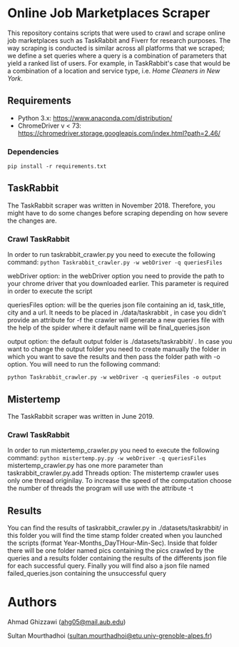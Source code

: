 # Online Job Marketplaces Scraper
This repository contains scripts that were used to crawl and scrape online job marketplaces such as TaskRabbit and Fiverr 
for research purposes. The way scraping is conducted is similar across all platforms that we scraped; we define a set 
queries where a query is a combination of parameters that yield a ranked list of users. For example, in TaskRabbit's 
case that would be a combination of a location and service type, i.e. _Home Cleaners in New York_.

## Requirements
- Python 3.x: https://www.anaconda.com/distribution/ 
- ChromeDriver v < 73: https://chromedriver.storage.googleapis.com/index.html?path=2.46/

### Dependencies
`pip install -r requirements.txt`

## TaskRabbit
The TaskRabbit scraper was written in November 2018. Therefore, you might have to do some changes before scraping
depending on how severe the changes are. 

### Crawl TaskRabbit
In order to run taskrabbit_crawler.py you need to execute the following command:
`python Taskrabbit_crawler.py -w webDriver -q queriesFiles `

webDriver option: in the webDriver option you need to provide the path to your chrome driver that you downloaded earlier. This parameter is required in order to execute the script 

queriesFiles option: will be the queries json file containing an id, task_title, city and a url. It needs to be placed in ./data/taskrabbit , in case you didn't provide an attribute for -f the crawler will generate a new queries file with the help of the spider where it default name will be final_queries.json

output option: the default output folder is ./datasets/taskrabbit/ . In case you want to change the output folder you need to create manually the folder in which you want to save the results and then pass the folder path with -o option.
You will need to run the following command:

`python Taskrabbit_crawler.py -w webDriver -q queriesFiles -o output`

## Mistertemp
The TaskRabbit scraper was written in June 2019.

### Crawl TaskRabbit
In order to run mistertemp_crawler.py you need to execute the following command:
`python mistertemp.py.py -w webDriver -q queriesFiles 
`
mistertemp_crawler.py has one more parameter than taskrabbit_crawler.py.add
Threads option: The mistertemp crawler uses only one thread originilay. To increase the speed of the computation choose the number of threads the program will use with the attribute -t


## Results 
You can find the results of taskrabbit_crawler.py in ./datasets/taskrabbit/
in this folder you will find the time stamp folder created when you launched the scripts (format Year-Months_DayTHour-Min-Sec). Inside that folder there will be one folder named pics containing the pics crawled by the queries and a results folder containing the results of the differents json file for each successful query. Finally you will find also a json file named failed_queries.json containing the unsuccessful query

# Authors
Ahmad Ghizzawi (ahg05@mail.aub.edu)

Sultan Mourthadhoi (sultan.mourthadhoi@etu.univ-grenoble-alpes.fr)
